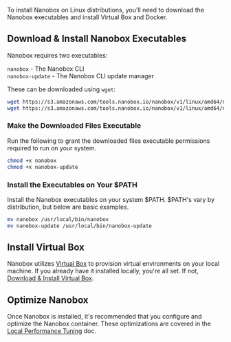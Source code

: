 To install Nanobox on Linux distributions, you'll need to download the Nanobox executables and install Virtual Box and Docker.

## Download & Install Nanobox Executables
Nanobox requires two executables:

`nanobox` - The Nanobox CLI  
`nanobox-update` - The Nanobox CLI update manager

These can be downloaded using `wget`:

```bash
wget https://s3.amazonaws.com/tools.nanobox.io/nanobox/v1/linux/amd64/nanobox
wget https://s3.amazonaws.com/tools.nanobox.io/nanobox/v1/linux/amd64/nanobox-update
```

### Make the Downloaded Files Executable
Run the following to grant the downloaded files executable permissions required to run on your system.

```bash
chmod +x nanobox
chmod +x nanobox-update
```

### Install the Executables on Your $PATH
Install the Nanobox executables on your system $PATH. $PATH's vary by distribution, but below are basic examples.

```bash
mv nanobox /usr/local/bin/nanobox
mv nanobox-update /usr/local/bin/nanobox-update
```

## Install Virtual Box
Nanobox utilizes [Virtual Box](https://www.virtualbox.org/) to provision virtual environments on your local machine. If you already have it installed locally, you're all set. If not, [Download & Install Virtual Box](https://www.virtualbox.org/wiki/Linux_Downloads).

## Optimize Nanobox <span class="rec"></span>
Once Nanobox is installed, it's recommended that you configure and optimize the Nanobox container. These optimizations are covered in the [Local Performance Tuning](/local-dev/local-config/local-performance/) doc.
